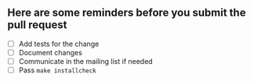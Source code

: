 ## Here are some reminders before you submit the pull request
- [ ] Add tests for the change
- [ ] Document changes
- [ ] Communicate in the mailing list if needed
- [ ] Pass `make installcheck`
